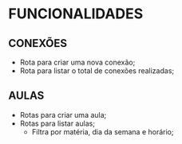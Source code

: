# FUNCIONALIDADES

## CONEXÕES

- Rota para criar uma nova conexão;
- Rota para listar o total de conexões realizadas;

## AULAS

- Rotas para criar uma aula;
- Rotas para listar aulas;
    - Filtra por matéria, dia da semana e horário;

